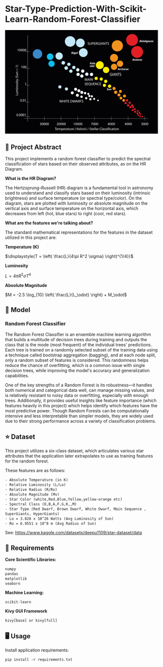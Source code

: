 # Star-Type-Prediction-With-Scikit-Learn-Random-Forest-Classifier

![Alt Text](HRD.jpg)

## 📡 Project Abstract
This project implements a random forest classifier to predict the spectral classification of stars based on their observed attributes, as on the HR Diagram.

**What is the HR Diagram?**

The Hertzsprung–Russell (HR) diagram is a fundamental tool in astronomy used to understand and classify stars based on their luminosity (intrinsic brightness) and surface temperature (or spectral type/color). On the diagram, stars are plotted with luminosity or absolute magnitude on the vertical axis and surface temperature on the horizontal axis, which decreases from left (hot, blue stars) to right (cool, red stars).

**What are the features we're talking about?**

The standard mathematical representations for the features in the dataset utilized in this project are:

**Temperature (K)**  

$\displaystyle{T = \left( \frac{L}{4\pi R^2 \sigma} \right)^{1/4}}$

**Luminosity**  

$L = 4\pi R^2 \sigma T^4$

**Absolute Magnitude**  

$M = -2.5 \log_{10} \left( \frac{L}{L_\odot} \right) + M_\odot$



## 🧮 Model

### Random Forest Classifier

The Random Forest Classifier is an ensemble machine learning algorithm that builds a multitude of decision trees during training and outputs the class that is the mode (most frequent) of the individual trees' predictions. Each tree is trained on a randomly selected subset of the training data using a technique called bootstrap aggregation (bagging), and at each node split, only a random subset of features is considered. This randomness helps reduce the chance of overfitting, which is a common issue with single decision trees, while improving the model's accuracy and generalization capabilities.

One of the key strengths of a Random Forest is its robustness—it handles both numerical and categorical data well, can manage missing values, and is relatively resistant to noisy data or overfitting, especially with enough trees. Additionally, it provides useful insights like feature importance (which features heavily in this project) which helps identify which features have the most predictive power. Though Random Forests can be computationally intensive and less interpretable than simpler models, they are widely used due to their strong performance across a variety of classification problems.


## ⭐ Dataset

This project utilizes a six-class dataset, which articulates various star attributes that the application later extrapolates to use as training features for the random forest.

These features are as follows:

```
- Absolute Temperature (in K)
- Relative Luminosity (L/Lo)
- Relative Radius (R/Ro)
- Absolute Magnitude (Mv)
- Star Color (white,Red,Blue,Yellow,yellow-orange etc)
- Spectral Class (O,B,A,F,G,K,,M)
- Star Type (Red Dwarf, Brown Dwarf, White Dwarf, Main Sequence , SuperGiants, HyperGiants)
- Lo = 3.828 x 10^26 Watts (Avg Luminosity of Sun)
- Ro = 6.9551 x 10^8 m (Avg Radius of Sun)
```

See: https://www.kaggle.com/datasets/deepu1109/star-dataset/data

## 📏 Requirements 

**Core Scientific Libraries:**
 ```
numpy
pandas
matplotlib
seaborn
```
 **Machine Learning:**
```
scikit-learn
```    
**Kivy GUI Framework**
```
kivy[base] or kivy[full]
```
## 🖥️ Usage
Install application requirements:
```
pip install -r requirements.txt
```


